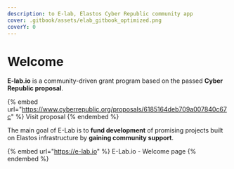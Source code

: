 ```yaml
---
description: to E-lab, Elastos Cyber Republic community app
cover: .gitbook/assets/elab_gitbook_optimized.png
coverY: 0
---
```


# Welcome

**E-lab.io** is a community-driven grant program based on the passed **Cyber Republic proposal**.

{% embed url="https://www.cyberrepublic.org/proposals/6185164deb709a007840c67c" %}
Visit proposal
{% endembed %}

The main goal of E-Lab is to **fund development** of promising projects built on Elastos infrastructure by **gaining community support**.

{% embed url="https://e-lab.io" %}
E-Lab.io - Welcome page
{% endembed %}
